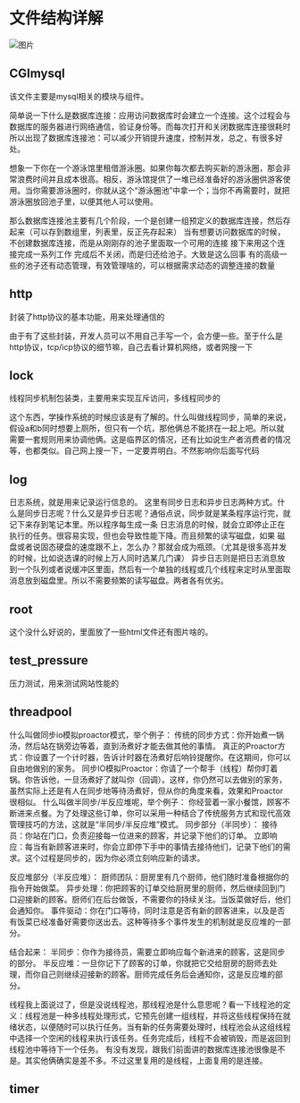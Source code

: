 # 文件结构详解
![图片](https://github.com/user-attachments/assets/309615d2-a646-41a3-a488-d5a7260c9f0b)
## CGImysql
该文件主要是mysql相关的模块与组件。

简单说一下什么是数据库连接：应用访问数据库时会建立一个连接。这个过程会与数据库的服务器进行网络通信，验证身份等。而每次打开和关闭数据库连接很耗时
所以出现了数据库连接池：可以减少开销提升速度，控制并发，总之，有很多好处。

想象一下你在一个游泳馆里租借游泳圈。如果你每次都去购买新的游泳圈，那会非常浪费时间并且成本很高。相反，游泳馆提供了一堆已经准备好的游泳圈供游客使用。当你需要游泳圈时，你就从这个“游泳圈池”中拿一个；当你不再需要时，就把游泳圈放回池子里，以便其他人可以使用。

那么数据库连接池主要有几个阶段，一个是创建一组预定义的数据库连接，然后存起来（可以存到数组里，列表里，反正先存起来）
当有想要访问数据库的时候，不创建数据库连接，而是从刚刚存的池子里面取一个可用的连接
接下来用这个连接完成一系列工作
完成后不关闭，而是归还给池子。大致是这么回事
有的高级一些的池子还有动态管理，有效管理啥的，可以根据需求动态的调整连接的数量

## http
封装了http协议的基本功能，用来处理通信的

由于有了这些封装，开发人员可以不用自己手写一个，会方便一些。至于什么是http协议，tcp/icp协议的细节嘛，自己去看计算机网络，或者网搜一下

## lock
线程同步机制包装类，主要用来实现互斥访问，多线程同步的

这个东西，学操作系统的时候应该是有了解的。什么叫做线程同步，简单的来说，假设a和b同时想要上厕所，但只有一个坑，那他俩总不能挤在一起上吧。所以就需要一套规则用来协调他俩。这是临界区的情况，还有比如说生产者消费者的情况等，也都类似。自己网上搜一下，一定要弄明白。不然影响你后面写代码

## log
日志系统，就是用来记录运行信息的。
这里有同步日志和异步日志两种方式。什么是同步日志呢？什么又是异步日志呢？通俗点说，同步就是某条程序运行完，就记下来存到笔记本里。所以程序每生成一条
日志消息的时候，就会立即停止正在执行的任务。很容易实现，但也会导致性能下降。而且频繁的读写磁盘，如果 磁盘或者说固态硬盘的速度跟不上，怎么办？那就会成为瓶颈。（尤其是很多高并发的时候，比如说选课的时候上万人同时选某几门课）
异步日志则是把日志消息放到一个队列或者说缓冲区里面，然后有一个单独的线程或几个线程来定时从里面取消息放到磁盘里。所以不需要频繁的读写磁盘。两者各有优劣。

## root
这个没什么好说的，里面放了一些html文件还有图片啥的。

## test_pressure
压力测试，用来测试网站性能的

## threadpool
什么叫做同步io模拟proactor模式，举个例子：
    传统的同步方式：你开始煮一锅汤，然后站在锅旁边等着，直到汤煮好才能去做其他的事情。
    真正的Proactor方式：你设置了一个计时器，告诉计时器在汤煮好后响铃提醒你。在这期间，你可以自由地做别的家务。
    同步IO模拟Proactor：你请了一个帮手（线程）帮你盯着锅。你告诉他，一旦汤煮好了就叫你（回调）。这样，你仍然可以去做别的家务，虽然实际上还是有人在同步地等待汤煮好，但从你的角度来看，效果和Proactor很相似。
什么叫做半同步/半反应堆呢，举个例子：
    你经营着一家小餐馆，顾客不断进来点餐。为了处理这些订单，你可以采用一种结合了传统服务方式和现代高效管理技巧的方法，这就是“半同步/半反应堆”模式。
同步部分（半同步）：
    接待员：你站在门口，负责迎接每一位进来的顾客，并记录下他们的订单。
    立即响应：每当有新顾客进来时，你会立即停下手中的事情去接待他们，记录下他们的需求。这个过程是同步的，因为你必须立刻响应新的请求。

反应堆部分（半反应堆）：
    厨师团队：厨房里有几个厨师，他们随时准备根据你的指令开始做菜。
    异步处理：你把顾客的订单交给厨房里的厨师，然后继续回到门口迎接新的顾客。厨师们在后台做饭，不需要你的持续关注。当饭菜做好后，他们会通知你。
    事件驱动：你在门口等待，同时注意是否有新的顾客进来，以及是否有饭菜已经准备好需要你送出去。这种等待多个事件发生的机制就是反应堆的一部分。

结合起来：
    半同步：你作为接待员，需要立即响应每个新进来的顾客，这是同步的部分。
    半反应堆：一旦你记下了顾客的订单，你就把它交给厨房的厨师去处理，而你自己则继续迎接新的顾客。厨师完成任务后会通知你，这是反应堆的部分。

线程我上面说过了，但是没说线程池，那线程池是什么意思呢？看一下线程池的定义：线程池是一种多线程处理形式，它预先创建一组线程，并将这些线程保持在就绪状态，以便随时可以执行任务。当有新的任务需要处理时，线程池会从这组线程中选择一个空闲的线程来执行该任务。任务完成后，线程不会被销毁，而是返回到线程池中等待下一个任务。  有没有发现，跟我们前面讲的数据库连接池很像是不是。其实他俩确实是差不多。不过这里复用的是线程，上面复用的是连接。

## timer




    



